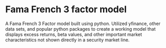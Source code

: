 # Fama French 3 factor model

A Fama French 3 Factor model built using python. Utilized yfinance, other data sets, and popular python packages to create a working model that displays excess returns, beta values, and other important market characteristics not shown directly in a security market line. 
